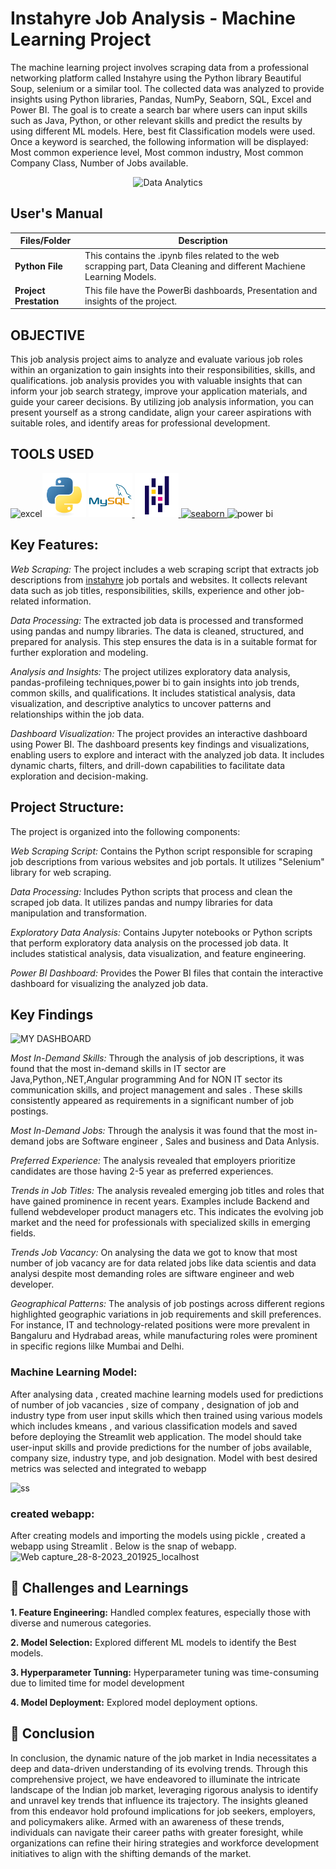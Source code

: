 # Instahyre Job Analysis - Machine Learning Project
The machine learning project involves scraping data from a professional networking platform called Instahyre using the Python library Beautiful Soup, selenium or a similar tool. The collected data was analyzed to provide insights using Python libraries, Pandas, NumPy, Seaborn, SQL, Excel and Power BI. The goal is to create a search bar where users can input skills such as Java, Python, or other relevant skills and predict the results by using different ML models. Here, best fit Classification models were used. Once a keyword is searched, the following information will be displayed: Most common experience level, Most common industry, Most common Company Class, Number of Jobs available.

<div align="center">
   <img src="https://github.com/Sidharthaagasti31/JOB_Analysis/assets/50338854/3afbe40e-c9e0-491d-8162-d7a15fc63009" alt="Data Analytics" width="300" height="200" >
</div>

##   **User's Manual**

| Files/Folder| Description |
| ------------- | ------------- |
| **Python File** | This contains the .ipynb files related to the web scrapping part, Data Cleaning and different Machiene Learning Models.  |
| **Project Prestation** | This file have the PowerBi dashboards, Presentation and insights of the project. |

## OBJECTIVE
This job analysis project aims to analyze and evaluate various job roles within an organization to gain insights into their responsibilities, skills, and qualifications. job analysis provides you with valuable insights that can inform your job search strategy, improve your application materials, and guide your career decisions. By utilizing job analysis information, you can present yourself as a strong candidate, align your career aspirations with suitable roles, and identify areas for professional development.

## TOOLS USED

<img src="https://github.com/Sidharthaagasti31/Sidharthaagasti31/assets/50338854/dc8316b6-70d3-416d-9910-cbf8fec92834" alt="excel" height=70 width=70 ><img src="https://raw.githubusercontent.com/devicons/devicon/master/icons/python/python-original.svg" alt="python" width="70" height="70"/> </a> <a href="https://scikit-learn.org/" target="_blank" rel="noreferrer">  <img src="https://raw.githubusercontent.com/devicons/devicon/master/icons/mysql/mysql-original-wordmark.svg" alt="mysql" width="70" height="70"/> </a> <a href="https://pandas.pydata.org/" target="_blank" rel="noreferrer"> <img src="https://raw.githubusercontent.com/devicons/devicon/2ae2a900d2f041da66e950e4d48052658d850630/icons/pandas/pandas-original.svg" alt="pandas" width="70" height="70"/> </a> <a href="https://pugjs.org" target="_blank" rel="noreferrer"> <img src="https://seaborn.pydata.org/_images/logo-mark-lightbg.svg" alt="seaborn" width="70" height="70"/> </a>  <img src="https://github.com/Sidharthaagasti31/Sidharthaagasti31/assets/50338854/fab946d7-1e30-4707-9a9e-8f7248dd5123" alt="power bi" width="40" height="70"/> 

## Key Features:

*Web Scraping:* The project includes a web scraping script that extracts job descriptions from [instahyre](https://www.instahyre.com/search-jobs/) job portals and websites. It collects relevant data such as job titles, responsibilities, skills, experience and other job-related information.

*Data Processing:* The extracted job data is processed and transformed using pandas and numpy libraries. The data is cleaned, structured, and prepared for analysis. This step ensures the data is in a suitable format for further exploration and modeling.

*Analysis and Insights:* The project utilizes exploratory data analysis, pandas-profileing techniques,power bi to gain insights into job trends, common skills, and qualifications. It includes statistical analysis, data visualization, and descriptive analytics to uncover patterns and relationships within the job data.

*Dashboard Visualization:* The project provides an interactive dashboard using Power BI. The dashboard presents key findings and visualizations, enabling users to explore and interact with the analyzed job data. It includes dynamic charts, filters, and drill-down capabilities to facilitate data exploration and decision-making.

## Project Structure:

The project is organized into the following components:

*Web Scraping Script:* Contains the Python script responsible for scraping job descriptions from various websites and job portals. It utilizes "Selenium" library for web scraping.

*Data Processing:* Includes Python scripts that process and clean the scraped job data. It utilizes pandas and numpy libraries for data manipulation and transformation.

*Exploratory Data Analysis:* Contains Jupyter notebooks or Python scripts that perform exploratory data analysis on the processed job data. It includes statistical analysis, data visualization, and feature engineering.

*Power BI Dashboard:* Provides the Power BI files that contain the interactive dashboard for visualizing the analyzed job data.

## Key Findings
![MY DASHBOARD](https://github.com/Sidharthaagasti31/JOB_Analysis/assets/50338854/ffc3265d-872d-4fea-90a8-3d2a1da5416e)

*Most In-Demand Skills:* Through the analysis of job descriptions, it was found that the most in-demand skills in IT sector are Java,Python,.NET,Angular programming And for NON IT sector its communication skills, and project management and sales . These skills consistently appeared as requirements in a significant number of job postings.

*Most In-Demand Jobs:* Through the analysis  it was found that the most in-demand jobs are Software engineer , Sales and business and Data Anlysis.

*Preferred Experience:* The analysis revealed that employers prioritize candidates are those having 2-5 year as preferred experiences.

*Trends in Job Titles:* The analysis revealed emerging job titles and roles that have gained prominence in recent years. Examples include Backend and fullend webdeveloper product managers etc. This indicates the evolving job market and the need for professionals with specialized skills in emerging fields.

*Trends Job Vacancy:* On analysing the data we got to know that most number of job vacancy are for data related jobs like data scientis and data analysi despite most demanding roles are siftware engineer and web developer.

*Geographical Patterns:* The analysis of job postings across different regions highlighted geographic variations in job requirements and skill preferences. For instance, IT and technology-related positions were more prevalent in Bangaluru and Hydrabad areas, while manufacturing roles were prominent in specific regions lilke Mumbai and Delhi.



### Machine Learning Model:
After analysing data , created machine learning models used for predictions of number of job vacancies , size of company , designation of job and industry type from user input skills which then trained using various models which includes kmeans , and various classification models and saved before deploying the Streamlit web application. The model should take user-input skills and provide predictions for the number of jobs available, company size, industry type, and job designation. Model with best desired metrics was selected and integrated to webapp

![ss](https://github.com/Shreyasoni11/MLProject/assets/136992653/2cd4fc54-fba4-4747-9f44-bc0cdfaa9b43)



### created webapp:
After creating models and importing the models using pickle , created a webapp using Streamlit . Below is the snap of webapp.
![Web capture_28-8-2023_201925_localhost](https://github.com/Sidharthaagasti31/JOB_Analysis/assets/50338854/99cee3a6-8426-4527-a536-3c5b53d9c737)
 
## 🏥 Challenges and Learnings

**1. Feature Engineering:** Handled complex features, especially those with diverse and numerous categories. 

**2. Model Selection:**  Explored different ML models to identify the Best models.

**3. Hyperparameter Tunning:**  Hyperparameter tuning was time-consuming due to limited time for model development

**4. Model Deployment:**  Explored model deployment options.

 
## 🏥 Conclusion

In conclusion, the dynamic nature of the job market in India necessitates a deep and data-driven understanding of its evolving trends. Through this comprehensive project, we have endeavored to illuminate the intricate landscape of the Indian job market, leveraging rigorous analysis to identify and unravel key trends that influence its trajectory. The insights gleaned from this endeavor hold profound implications for job seekers, employers, and policymakers alike. Armed with an awareness of these trends, individuals can navigate their career paths with greater foresight, while organizations can refine their hiring strategies and workforce development initiatives to align with the shifting demands of the market.
